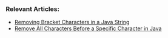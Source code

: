 
### Relevant Articles:
- [Removing Bracket Characters in a Java String](https://www.baeldung.com/java-remove-bracket-characters)
- [Remove All Characters Before a Specific Character in Java](https://www.baeldung.com/java-remove-all-characters-before-specific-one)
